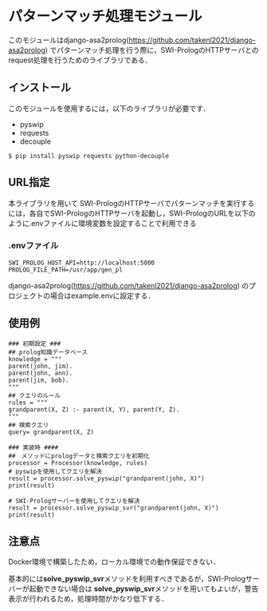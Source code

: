 # パターンマッチ処理モジュール

このモジュールはdjango-asa2prolog(https://github.com/takenl2021/django-asa2prolog) でパターンマッチ処理を行う際に，SWI-PrologのHTTPサーバとのrequest処理を行うためのライブラリである．


## インストール
このモジュールを使用するには，以下のライブラリが必要です．
- pyswip
- requests
- decouple

```
$ pip install pyswip requests python-decouple
```
## URL指定
本ライブラリを用いて
SWI-PrologのHTTPサーバでパターンマッチを実行するには，各自でSWI-PrologのHTTPサーバを起動し，SWI-PrologのURLを以下のように.envファイルに環境変数を設定することで利用できる
### .envファイル
```
SWI_PROLOG_HOST_API=http://localhost:5000
PROLOG_FILE_PATH=/usr/app/gen_pl
```
django-asa2prolog(https://github.com/takenl2021/django-asa2prolog) のプロジェクトの場合はexample.envに設定する．
## 使用例
```
### 初期設定 ###
## prolog知識データベース
knowledge = """
parent(john, jim).
parent(john, ann).
parent(jim, bob).
"""
## クエリのルール
rules = """
grandparent(X, Z) :- parent(X, Y), parent(Y, Z).
"""
## 検索クエリ
query= grandparent(X, Z)

### 実装時 ####
##　メソッドにprologデータと検索クエリを初期化
processor = Processor(knowledge, rules)
# pyswipを使用してクエリを解決
result = processor.solve_pyswip("grandparent(john, X)")
print(result)

# SWI-Prologサーバーを使用してクエリを解決
result = processor.solve_pyswip_svr("grandparent(john, X)")
print(result)
```

## 注意点
Docker環境で構築したため，ローカル環境での動作保証できない．

基本的には**solve_pyswip_svr**メソッドを利用すべきであるが，SWI-Prologサーバーが起動できない場合は
**solve_pyswip_svr**メソッドを用いてもよいが，警告表示が行われるため，処理時間がかなり低下する．

